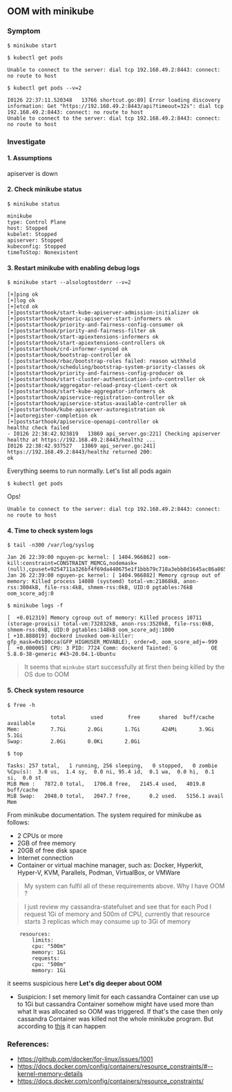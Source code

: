 ## OOM with minikube
### Symptom
`$ minikube start`

`$ kubectl get pods`
```
Unable to connect to the server: dial tcp 192.168.49.2:8443: connect: no route to host
```
`$ kubectl get pods --v=2`
```
I0126 22:37:11.520348   13766 shortcut.go:89] Error loading discovery information: Get "https://192.168.49.2:8443/api?timeout=32s": dial tcp 192.168.49.2:8443: connect: no route to host
Unable to connect to the server: dial tcp 192.168.49.2:8443: connect: no route to host
```
### Investigate
#### 1. Assumptions
apiserver is down
#### 2. Check minikube status
`$ minikube status`
```
minikube
type: Control Plane
host: Stopped
kubelet: Stopped
apiserver: Stopped
kubeconfig: Stopped
timeToStop: Nonexistent
```
#### 3. Restart minikube with enabling debug logs
`$ minikube start --alsologtostderr --v=2`
```
[+]ping ok
[+]log ok
[+]etcd ok
[+]poststarthook/start-kube-apiserver-admission-initializer ok
[+]poststarthook/generic-apiserver-start-informers ok
[+]poststarthook/priority-and-fairness-config-consumer ok
[+]poststarthook/priority-and-fairness-filter ok
[+]poststarthook/start-apiextensions-informers ok
[+]poststarthook/start-apiextensions-controllers ok
[+]poststarthook/crd-informer-synced ok
[+]poststarthook/bootstrap-controller ok
[-]poststarthook/rbac/bootstrap-roles failed: reason withheld
[+]poststarthook/scheduling/bootstrap-system-priority-classes ok
[+]poststarthook/priority-and-fairness-config-producer ok
[+]poststarthook/start-cluster-authentication-info-controller ok
[+]poststarthook/aggregator-reload-proxy-client-cert ok
[+]poststarthook/start-kube-aggregator-informers ok
[+]poststarthook/apiservice-registration-controller ok
[+]poststarthook/apiservice-status-available-controller ok
[+]poststarthook/kube-apiserver-autoregistration ok
[+]autoregister-completion ok
[+]poststarthook/apiservice-openapi-controller ok
healthz check failed
- I0126 22:38:42.923819   13869 api_server.go:221] Checking apiserver healthz at https://192.168.49.2:8443/healthz ...
I0126 22:38:42.937527   13869 api_server.go:241] https://192.168.49.2:8443/healthz returned 200:
ok
```
Everything seems to run normally. Let's list all pods again

`$ kubectl get pods`

Ops!
```
Unable to connect to the server: dial tcp 192.168.49.2:8443: connect: no route to host
```
#### 4. Time to check system logs
`$ tail -n300 /var/log/syslog`
```
Jan 26 22:39:00 nguyen-pc kernel: [ 1404.966862] oom-kill:constraint=CONSTRAINT_MEMCG,nodemask=(null),cpuset=9254711a326bf4f69da440675e1f1bbb79c718a3ebb8d1645ac86a8650d06cc3,mems_allowed=0,oom_memcg=/docker/3f5ee78a4dcdfa7cdd1fcec81f5697c186493cca52d5c45c84f0130af2e5fd5b,task_memcg=/docker/3f5ee78a4dcdfa7cdd1fcec81f5697c186493cca52d5c45c84f0130af2e5fd5b/init.scope,task=systemd,pid=14080,uid=0
Jan 26 22:39:00 nguyen-pc kernel: [ 1404.966882] Memory cgroup out of memory: Killed process 14080 (systemd) total-vm:21868kB, anon-rss:3004kB, file-rss:4kB, shmem-rss:0kB, UID:0 pgtables:76kB oom_score_adj:0
```
`$ minikube logs -f`
```
[  +0.012319] Memory cgroup out of memory: Killed process 10711 (storage-provisi) total-vm:732832kB, anon-rss:3520kB, file-rss:0kB, shmem-rss:0kB, UID:0 pgtables:148kB oom_score_adj:1000
[ +10.888019] dockerd invoked oom-killer: gfp_mask=0x100cca(GFP_HIGHUSER_MOVABLE), order=0, oom_score_adj=-999
[  +0.000005] CPU: 3 PID: 7724 Comm: dockerd Tainted: G           OE     5.8.0-38-generic #43~20.04.1-Ubuntu
```
> It seems that `minkube` start successfully at first then being killed by the OS due to OOM
#### 5. Check system resource
```
$ free -h

              total        used        free      shared  buff/cache   available
Mem:          7.7Gi       2.0Gi       1.7Gi       424Mi       3.9Gi       5.1Gi
Swap:         2.0Gi       0.0Ki       2.0Gi

$ top

Tasks: 257 total,   1 running, 256 sleeping,   0 stopped,   0 zombie
%Cpu(s):  3.0 us,  1.4 sy,  0.0 ni, 95.4 id,  0.1 wa,  0.0 hi,  0.1 si,  0.0 st
MiB Mem :   7872.0 total,   1706.8 free,   2145.4 used,   4019.8 buff/cache
MiB Swap:   2048.0 total,   2047.7 free,      0.2 used.   5156.1 avail Mem
```
From minikube documentation. The system required for minikube as follows:
- 2 CPUs or more
- 2GB of free memory
- 20GB of free disk space
- Internet connection
- Container or virtual machine manager, such as: Docker, Hyperkit, Hyper-V, KVM, Parallels, Podman, VirtualBox, or VMWare
> My system can fulfil all of these requirements above. Why I have OOM ?

> I just review my cassandra-statefulset and see that for each Pod I request
> 1Gi of memory and 500m of CPU, currently that resource starts 3 replicas
> which may consume up to 3Gi of memory
```
    resources:
        limits:
        cpu: "500m"
        memory: 1Gi
        requests:
        cpu: "500m"
        memory: 1Gi
```
it seems suspicious here
**Let's dig deeper about OOM**
- Suspicion: I set memory limit for each cassandra Container can use up to 1Gi but cassandra Container somehow
might have used more than what It was allocated so OOM was triggered.
If that's the case then only cassandra Container was killed not the whole minikube program.
But according to [this](https://github.com/docker/for-linux/issues/1001) it can happen
### References:
- https://github.com/docker/for-linux/issues/1001
- https://docs.docker.com/config/containers/resource_constraints/#--kernel-memory-details
- https://docs.docker.com/config/containers/resource_constraints/